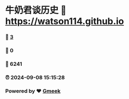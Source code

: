 # 牛奶君谈历史 :link: https://watson114.github.io 
### :page_facing_up: [3](https://watson114.github.io/tag.html) 
### :speech_balloon: 0 
### :hibiscus: 6241 
### :alarm_clock: 2024-09-08 15:15:28 
### Powered by :heart: [Gmeek](https://github.com/Meekdai/Gmeek)
